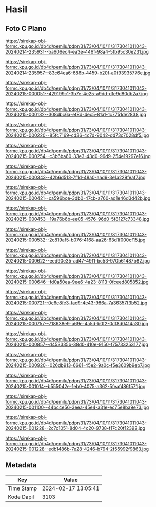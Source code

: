 # Hasil

## Foto C Plano

https://sirekap-obj-formc.kpu.go.id/db4d/pemilu/pdpr/31/73/04/10/11/3173041011043-20240214-235931--ba606ec4-ea3e-446f-98a4-5fb95c30e231.jpg

https://sirekap-obj-formc.kpu.go.id/db4d/pemilu/pdpr/31/73/04/10/11/3173041011043-20240214-235957--83c64ea6-686b-4459-b20f-a0f93935776e.jpg

https://sirekap-obj-formc.kpu.go.id/db4d/pemilu/pdpr/31/73/04/10/11/3173041011043-20240215-000051--429199c1-3b7e-4e25-a9dd-dfe9d80db2a7.jpg

https://sirekap-obj-formc.kpu.go.id/db4d/pemilu/pdpr/31/73/04/10/11/3173041011043-20240215-000132--308dbc6a-ef8d-4ec5-81a1-1c7751de2838.jpg

https://sirekap-obj-formc.kpu.go.id/db4d/pemilu/pdpr/31/73/04/10/11/3173041011043-20240215-000220--85fc7169-cd36-4c7d-9042-dd73c7028df5.jpg

https://sirekap-obj-formc.kpu.go.id/db4d/pemilu/pdpr/31/73/04/10/11/3173041011043-20240215-000254--c3b6ba60-33e3-43d0-96d9-254e19297e16.jpg

https://sirekap-obj-formc.kpu.go.id/db4d/pemilu/pdpr/31/73/04/10/11/3173041011043-20240215-000343--42b6d513-7f1d-48a0-aad9-3e1a229feaf7.jpg

https://sirekap-obj-formc.kpu.go.id/db4d/pemilu/pdpr/31/73/04/10/11/3173041011043-20240215-000421--ca596bce-3db0-47cb-a760-ad1e46d3d42b.jpg

https://sirekap-obj-formc.kpu.go.id/db4d/pemilu/pdpr/31/73/04/10/11/3173041011043-20240215-000453--19a76b6b-ee05-4576-96d0-5f8127c73348.jpg

https://sirekap-obj-formc.kpu.go.id/db4d/pemilu/pdpr/31/73/04/10/11/3173041011043-20240215-000532--2c819af5-b076-4168-aa26-63d1f000cf15.jpg

https://sirekap-obj-formc.kpu.go.id/db4d/pemilu/pdpr/31/73/04/10/11/3173041011043-20240215-000622--eed90e35-ad47-49f1-bc53-970b61487b82.jpg

https://sirekap-obj-formc.kpu.go.id/db4d/pemilu/pdpr/31/73/04/10/11/3173041011043-20240215-000646--fd0a50ea-9ee6-4a23-8113-0fceed805852.jpg

https://sirekap-obj-formc.kpu.go.id/db4d/pemilu/pdpr/31/73/04/10/11/3173041011043-20240215-000721--0c6e8fe3-fac9-4e43-986a-7a36357f3b52.jpg

https://sirekap-obj-formc.kpu.go.id/db4d/pemilu/pdpr/31/73/04/10/11/3173041011043-20240215-000757--718638e9-a69e-4a5d-b0f2-0c18d0414a30.jpg

https://sirekap-obj-formc.kpu.go.id/db4d/pemilu/pdpr/31/73/04/10/11/3173041011043-20240215-000857--d453335b-38d0-410e-9150-f75733253177.jpg

https://sirekap-obj-formc.kpu.go.id/db4d/pemilu/pdpr/31/73/04/10/11/3173041011043-20240215-000920--026db913-6661-45e2-9a0c-f5e3609b9eb7.jpg

https://sirekap-obj-formc.kpu.go.id/db4d/pemilu/pdpr/31/73/04/10/11/3173041011043-20240215-001014--b555042e-1eb0-4075-a362-5feaf486f571.jpg

https://sirekap-obj-formc.kpu.go.id/db4d/pemilu/pdpr/31/73/04/10/11/3173041011043-20240215-001100--44bc4e56-3eea-45e4-a31e-ec75e8ba9e73.jpg

https://sirekap-obj-formc.kpu.go.id/db4d/pemilu/pdpr/31/73/04/10/11/3173041011043-20240215-001228--2c7c1051-8d04-4c20-9738-f17c20f12392.jpg

https://sirekap-obj-formc.kpu.go.id/db4d/pemilu/pdpr/31/73/04/10/11/3173041011043-20240215-001228--edb1486b-7e28-4246-b794-2f55992f9863.jpg


## Metadata

| Key        | Value               |
| ---------- | ------------------- |
| Time Stamp | 2024-02-17 13:05:41 |
| Kode Dapil | 3103                |



